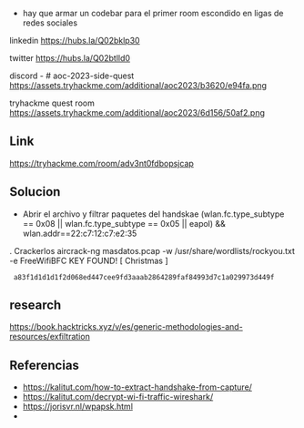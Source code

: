 - hay que armar un codebar para el primer room escondido en ligas de redes sociales 

linkedin
https://hubs.la/Q02bklp30

twitter
https://hubs.la/Q02btlld0

discord - # aoc-2023-side-quest
https://assets.tryhackme.com/additional/aoc2023/b3620/e94fa.png

tryhackme quest room
https://assets.tryhackme.com/additional/aoc2023/6d156/50af2.png


## Link

https://tryhackme.com/room/adv3nt0fdbopsjcap


## Solucion

- Abrir el archivo y filtrar paquetes del handskae
(wlan.fc.type_subtype == 0x08 || wlan.fc.type_subtype == 0x05 || eapol) && wlan.addr==22:c7:12:c7:e2:35

. Crackerlos
aircrack-ng masdatos.pcap -w /usr/share/wordlists/rockyou.txt -e FreeWifiBFC
KEY FOUND! [ Christmas ]


```
 a83f1d1d1d1f2d068ed447cee9fd3aaab2864289faf84993d7c1a029973d449f
```


## research
https://book.hacktricks.xyz/v/es/generic-methodologies-and-resources/exfiltration


## Referencias

- https://kalitut.com/how-to-extract-handshake-from-capture/
- https://kalitut.com/decrypt-wi-fi-traffic-wireshark/
- https://jorisvr.nl/wpapsk.html
- 



